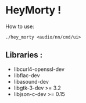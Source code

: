 # HeyMorty !

How to use:

```
./hey_morty <audio/nn/cmd/ui>
```

## Libraries :

- libcurl4-openssl-dev
- libflac-dev
- libasound-dev
- libgtk-3-dev >= 3.2
- libjson-c-dev >= 0.15
